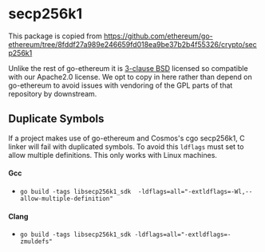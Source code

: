 # secp256k1

 This package is copied from https://github.com/ethereum/go-ethereum/tree/8fddf27a989e246659fd018ea9be37b2b4f55326/crypto/secp256k1

 Unlike the rest of go-ethereum it is [3-clause BSD](https://opensource.org/licenses/BSD-3-Clause) licensed so compatible with our Apache2.0 license. We opt to copy in here rather than depend on go-ethereum to avoid issues with vendoring of the GPL parts of that repository by downstream.

## Duplicate Symbols

If a project makes use of go-ethereum and Cosmos's cgo secp256k1, C linker will fail with duplicated symbols. To avoid
this `ldflags` must set to allow multiple definitions. This only works with Linux machines.

#### Gcc

 + `go build -tags libsecp256k1_sdk  -ldflags=all="-extldflags=-Wl,--allow-multiple-definition"`

#### Clang

 + `go build -tags libsecp256k1_sdk -ldflags=all="-extldflags=-zmuldefs"`
